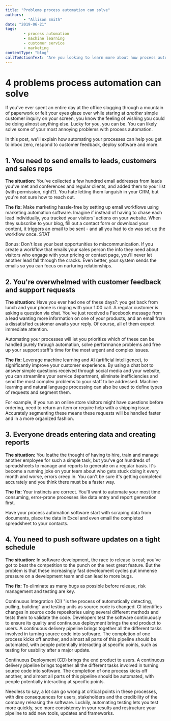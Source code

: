 ```yaml
---
title: "Problems process automation can solve"
authors:
		- "Allison Smith"
date: "2019-06-21"
tags: 
		- process automation
		- machine learning
		- customer service
		- marketing
contentType: "blog"
callToActionText: "Are you looking to learn more about how process automation can solve problems in your business? We'd love to chat. Fill in the form below and we will get back to you."
---
```




# 4 problems process automation can solve

If you've ever spent an entire day at the office slogging through a mountain of paperwork or felt your eyes glaze over while staring at  *another* simple customer inquiry on your screen, you know the feeling of wishing you could be doing almost anything else. Lucky for you, you can be. You can likely solve some of your most annoying problems with process automation.

In this post, we'll explain how automating your processes can help you get to inbox zero, respond to customer feedback, deploy software and more.

## 1. You need to send emails to leads, customers and sales reps

**The situation:** You've collected a few hundred email addresses from leads you've met and conferences and regular clients, and added them to your list (with permission, right?). You hate letting them languish in your CRM, but you're not sure how to reach out.

**The fix:** Make marketing hassle-free by setting up email workflows using marketing automation software. Imagine if instead of having to chase each lead individually, you tracked your visitors' actions on your website. When they subscribe to your blog, fill out a contact form or download your content, it triggers an email to be sent - and all you had to do was set up the workflow once. STAT

Bonus: Don't lose your best opportunities to miscommunication. If you create a workflow that emails your sales person the info they need about visitors who engage with your pricing or contact page, you'll never let another lead fall through the cracks. Even better, your system sends the emails so you can focus on nurturing relationships.

## 2. You're overwhelmed with customer feedback and support requests

**The situation:** Have you ever had one of these days?: you get back from lunch and your phone is ringing with your 1:00 call. A regular customer is asking a question via chat. You've just received a Facebook message from a lead wanting more information on one of your products, and an email from a dissatisfied customer awaits your reply. Of course, all of them expect immediate attention.

Automating your processes will let you prioritize which of these can be handled purely through automation, solve performance problems and free up your support staff's time for the most urgent and complex issues.

**The fix:** Leverage machine learning and AI (artificial intelligence), to significantly improve your customer experience. By using a chat bot to answer simple questions received through social media and your website, you can streamline your service department, eliminate inefficiencies and send the most complex problems to your staff to be addressed. Machine learning and natural language processing can also be used to define types of requests and segment them. 

For example, if you run an online store visitors might have questions before ordering, need to return an item or require help with a shipping issue. Accurately segmenting these means these requests will be handled faster and in a more organized fashion. 



## 3. Everyone dreads entering data and creating reports

**The situation:** You loathe the thought of having to hire, train and manage another employee for such a simple task, but you've got hundreds of spreadsheets to manage and reports to generate on a regular basis. It's become a running joke on your team about who gets stuck doing it every month and worse, errors creep in. You can't be sure it's getting completed accurately and you think there must be a faster way.

**The fix:** Your instincts are correct. You'll want to automate your most time consuming, error-prone processes like data entry and report generation first. 

Have your process automation software start with scraping data from documents, place the data in Excel and even email the completed spreadsheet to your contacts.

## 4. You need to push software updates on a tight schedule

**The situation:** In software development, the race to release is real; you've got to beat the competition to the punch on the next great feature. But the problem is that these increasingly fast development cycles put immense pressure on a development team and can lead to more bugs.

**The fix:** To eliminate as many bugs as possible before release, risk management and testing are key. 

 Continuous Integration (CI) "is the process of automatically detecting, pulling, building" and testing units as source code is changed. CI identifies changes in source code repositories using several different methods and tests them to validate the code. Developers test the software continuously to ensure its quality and continuous deployment brings the end product to users. A continuous delivery pipeline brings together all the different tasks involved in turning source code into software. The completion of one process kicks off another, and almost all parts of this pipeline should be automated, with people potentially interacting at specific points, such as testing for usability after a major update.

Continuous Deployment (CD) brings the end product to users. A continuous delivery pipeline brings together all the different tasks involved in turning source code into software. The completion of one process kicks off another, and almost all parts of this pipeline should be automated, with people potentially interacting at specific points.

Needless to say, a lot can go wrong at critical points in these processes, with dire consequences for users, stakeholders and the credibility of the company releasing the software. Luckily, automating testing lets you test more quickly, see more consistency in your results and restructure your pipeline to add new tools, updates and frameworks.






